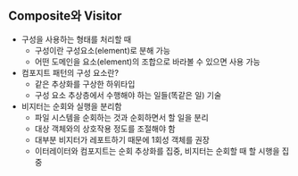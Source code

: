 ## Composite와 Visitor

* 구성을 사용하는 형태를 처리할 때
  * 구성이란 구성요소(element)로 분해 가능
  * 어떤 도메인을 요소(element)의 조합으로 바라볼 수 있으면 사용 가능
* 컴포지트 패턴의 구성 요소란?
  * 같은 추상화를 구상한 하위타입
  * 구성 요소 추상층에서 수행해야 하는 일들(똑같은 일) 기술
* 비지터는 순회와 실행을 분리함
  * 파일 시스템을 순회하는 것과 순회하면서 할 일을 분리
  * 대상 객체와의 상호작용 정도를 조절해야 함
  * 대부분 비지터가 레포트하기 때문에 1회성 객체를 권장
  * 이터레이터와 컴포지트는 순회 추상화를 집중, 비지터는 순회할 때 할 시행을 집중